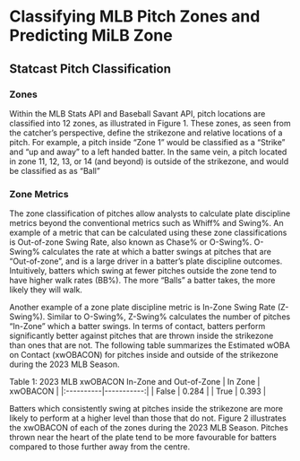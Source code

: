 # Classifying MLB Pitch Zones and Predicting MiLB Zone

## Statcast Pitch Classification

### Zones

Within the MLB Stats API and Baseball Savant API, pitch locations are classified into 12 zones, as illustrated in Figure 1. These zones, as seen from the catcher’s perspective, define the strikezone and relative locations of a pitch. For example, a pitch inside “Zone 1” would be classified as a “Strike” and “up and away” to a left handed batter. In the same vein, a pitch located in zone 11, 12, 13, or 14 (and beyond) is outside of the strikezone, and would be classified as as “Ball”

### Zone Metrics

The zone classification of pitches allow analysts to calculate plate discipline metrics beyond the conventional metrics such as Whiff% and Swing%. An example of a metric that can be calculated using these zone classifications is Out-of-zone Swing Rate, also known as Chase% or O-Swing%. O-Swing% calculates the rate at which a batter swings at pitches that are “Out-of-zone”, and is a large driver in a batter’s plate discipline outcomes. Intuitively, batters which swing at fewer pitches outside the zone tend to have higher walk rates (BB%). The more “Balls” a batter takes, the more likely they will walk.

Another example of a zone plate discipline metric is In-Zone Swing Rate (Z-Swing%). Similar to O-Swing%, Z-Swing% calculates the number of pitches “In-Zone” which a batter swings. In terms of contact, batters perform significantly better against pitches that are thrown inside the strikezone than ones that are not. The following table summarizes the Estimated wOBA on Contact (xwOBACON) for pitches inside and outside of the strikezone during the 2023 MLB Season.


Table 1: 2023 MLB xwOBACON In-Zone and Out-of-Zone
| In Zone   |   xwOBACON |
|:----------|-----------:|
| False     |   0.284 |
| True      |   0.393 |

Batters which consistently swing at pitches inside the strikezone are more likely to perform at a higher level than those that do not. Figure 2 illustrates the xwOBACON of each of the zones during the 2023 MLB Season. Pitches thrown near the heart of the plate tend to be more favourable for batters compared to those further away from the centre.
